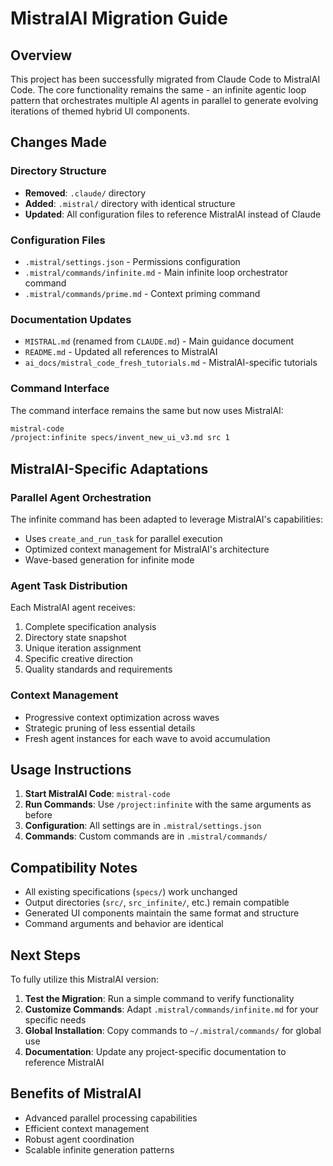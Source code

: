 # MistralAI Migration Guide

## Overview

This project has been successfully migrated from Claude Code to MistralAI Code. The core functionality remains the same - an infinite agentic loop pattern that orchestrates multiple AI agents in parallel to generate evolving iterations of themed hybrid UI components.

## Changes Made

### Directory Structure
- **Removed**: `.claude/` directory
- **Added**: `.mistral/` directory with identical structure
- **Updated**: All configuration files to reference MistralAI instead of Claude

### Configuration Files
- `.mistral/settings.json` - Permissions configuration
- `.mistral/commands/infinite.md` - Main infinite loop orchestrator command
- `.mistral/commands/prime.md` - Context priming command

### Documentation Updates
- `MISTRAL.md` (renamed from `CLAUDE.md`) - Main guidance document
- `README.md` - Updated all references to MistralAI
- `ai_docs/mistral_code_fresh_tutorials.md` - MistralAI-specific tutorials

### Command Interface
The command interface remains the same but now uses MistralAI:
```bash
mistral-code
/project:infinite specs/invent_new_ui_v3.md src 1
```

## MistralAI-Specific Adaptations

### Parallel Agent Orchestration
The infinite command has been adapted to leverage MistralAI's capabilities:
- Uses `create_and_run_task` for parallel execution
- Optimized context management for MistralAI's architecture
- Wave-based generation for infinite mode

### Agent Task Distribution
Each MistralAI agent receives:
1. Complete specification analysis
2. Directory state snapshot
3. Unique iteration assignment
4. Specific creative direction
5. Quality standards and requirements

### Context Management
- Progressive context optimization across waves
- Strategic pruning of less essential details
- Fresh agent instances for each wave to avoid accumulation

## Usage Instructions

1. **Start MistralAI Code**: `mistral-code`
2. **Run Commands**: Use `/project:infinite` with the same arguments as before
3. **Configuration**: All settings are in `.mistral/settings.json`
4. **Commands**: Custom commands are in `.mistral/commands/`

## Compatibility Notes

- All existing specifications (`specs/`) work unchanged
- Output directories (`src/`, `src_infinite/`, etc.) remain compatible
- Generated UI components maintain the same format and structure
- Command arguments and behavior are identical

## Next Steps

To fully utilize this MistralAI version:

1. **Test the Migration**: Run a simple command to verify functionality
2. **Customize Commands**: Adapt `.mistral/commands/infinite.md` for your specific needs
3. **Global Installation**: Copy commands to `~/.mistral/commands/` for global use
4. **Documentation**: Update any project-specific documentation to reference MistralAI

## Benefits of MistralAI

- Advanced parallel processing capabilities
- Efficient context management
- Robust agent coordination
- Scalable infinite generation patterns

